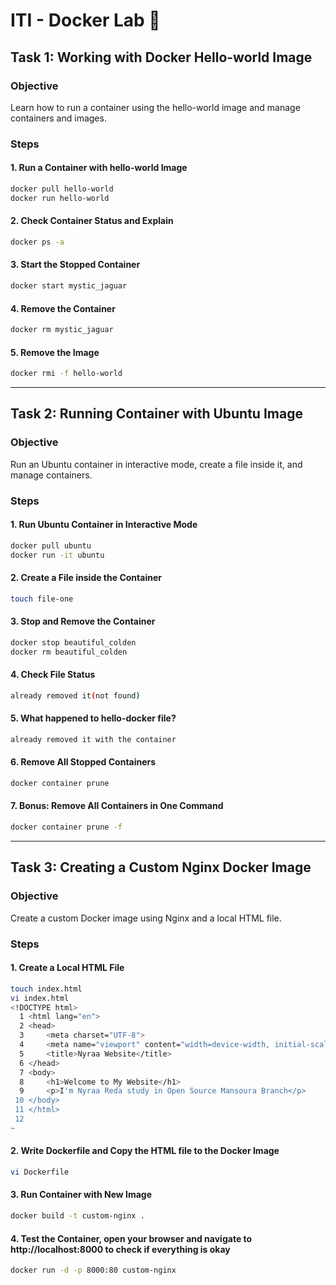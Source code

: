 # ITI - Docker Lab 🐋

## Task 1: Working with Docker Hello-world Image

### Objective
Learn how to run a container using the hello-world image and manage containers and images.

### Steps
#### 1. Run a Container with hello-world Image
```bash
docker pull hello-world
docker run hello-world
```
#### 2. Check Container Status and Explain
```bash
docker ps -a
```
#### 3. Start the Stopped Container
```bash
docker start mystic_jaguar
```
#### 4. Remove the Container
```bash
docker rm mystic_jaguar
```
#### 5. Remove the Image
```bash
docker rmi -f hello-world
```
---

## Task 2: Running Container with Ubuntu Image
### Objective
Run an Ubuntu container in interactive mode, create a file inside it, and manage containers.

### Steps
#### 1. Run Ubuntu Container in Interactive Mode
```bash
docker pull ubuntu
docker run -it ubuntu
```
#### 2. Create a File inside the Container
```bash
touch file-one 
```
#### 3. Stop and Remove the Container
```bash
docker stop beautiful_colden
docker rm beautiful_colden
```
#### 4. Check File Status
```bash
already removed it(not found)
```
#### 5. What happened to hello-docker file?
```bash
already removed it with the container
```
#### 6. Remove All Stopped Containers
```bash
docker container prune
```
#### 7. Bonus: Remove All Containers in One Command
```bash
docker container prune -f
```

---
## Task 3: Creating a Custom Nginx Docker Image
### Objective
Create a custom Docker image using Nginx and a local HTML file.

### Steps
#### 1. Create a Local HTML File
```bash
touch index.html
vi index.html
<!DOCTYPE html>                                                               
  1 <html lang="en">                                                              
  2 <head>                                                                        
  3     <meta charset="UTF-8">
  4     <meta name="viewport" content="width=device-width, initial-scale=1.0">
  5     <title>Nyraa Website</title>
  6 </head>
  7 <body>
  8     <h1>Welcome to My Website</h1>
  9     <p>I'm Nyraa Reda study in Open Source Mansoura Branch</p>
 10 </body>
 11 </html>
 12 
~          
```
#### 2. Write Dockerfile and Copy the HTML file to the Docker Image
```bash
vi Dockerfile
```
#### 3. Run Container with New Image
```bash
docker build -t custom-nginx .

```

#### 4. Test the Container, open your browser and navigate to http://localhost:8000 to check if everything is okay
```bash
docker run -d -p 8000:80 custom-nginx
```
